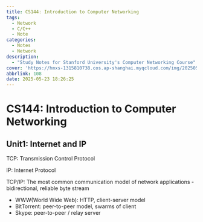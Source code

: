 ```yaml
---
title: CS144: Introduction to Computer Networking
tags:
  - Network
  - C/C++
  - Note
categories:
  - Notes
  - Network
description:
  - "Study Notes for Stanford University's Computer Networking Course"
cover: 'https://hmxs-1315810738.cos.ap-shanghai.myqcloud.com/img/202505231835208.jpg'
abbrlink: 108
date: 2025-05-23 18:26:25
---
```


# CS144: Introduction to Computer Networking

## Unit1: Internet and IP

TCP: Transmission Control Protocol

IP: Internet Protocol

TCP/IP: The most common communication model of network applications - bidirectional, reliable byte stream

- WWW(World Wide Web): HTTP, client-server model
- BitTorrent: peer-to-peer model, swarms of client
- Skype: peer-to-peer / relay server

